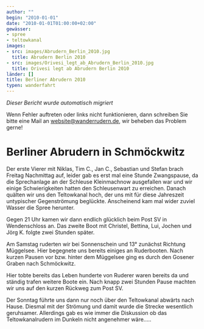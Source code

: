 ```yaml
---
author: ""
begin: "2010-01-01"
date: "2010-01-01T01:00:00+02:00"
gewässer:
- spree
- teltowkanal
images:
- src: images/Abrudern_Berlin_2010.jpg
  title: Abrudern Berlin 2010
- src: images/Orivesi_legt_ab_Abrudern_Berlin_2010.jpg
  title: Orivesi legt ab Abrudern Berlin 2010
länder: []
title: Berliner Abrudern 2010
typen: wanderfahrt
---
```



*Dieser Bericht wurde automatisch migriert*

Wenn Fehler auftreten oder links nicht funktionieren, dann schreiben Sie bitte eine Mail an website@wanderrudern.de, wir beheben das Problem gerne!



# Berliner Abrudern in Schmöckwitz


Der erste Vierer mit Niklas, Tim C., Jan C., Sebastian und Stefan brach Freitag Nachmittag auf, leider gab es erst mal eine Stunde Zwangspause, da die Sprechanlage an der Schleuse Kleinmachnow ausgefallen war und wir einige Schwierigkeiten hatten den Schleusenwart zu erreichen. Danach quälten wir uns den Teltowkanal hoch, der uns mit für diese Jahreszeit untypischer Gegenströmung beglückte. Anscheinend kam mal wider zuviel Wasser die Spree herunter.

Gegen 21 Uhr kamen wir dann endlich glücklich beim Post SV in Wendenschloss an. Das zweite Boot mit Christel, Bettina, Lui, Jochen und Jörg K. folgte zwei Stunden später.

Am Samstag ruderten wir bei Sonnenschein und 13° zunächst Richtung Müggelsee. Hier begegnete uns bereits einiges an Ruderbooten. Nach kurzen Pausen vor bzw. hinter dem Müggelsee ging es durch den Gosener Graben nach Schmöckwitz.

Hier tobte bereits das Leben hunderte von Ruderer waren bereits da und ständig trafen weitere Boote ein. Nach knapp zwei Stunden Pause machten wir uns auf den kurzen Rückweg zum Post SV.

Der Sonntag führte uns dann nur noch über den Teltowkanal abwärts nach Hause. Diesmal mit der Strömung und damit wurde die Strecke wesentlich geruhsamer. Allerdings gab es wie immer die Diskussion ob das Teltowkanalrudern im Dunkeln nicht angenehmer wäre.....
